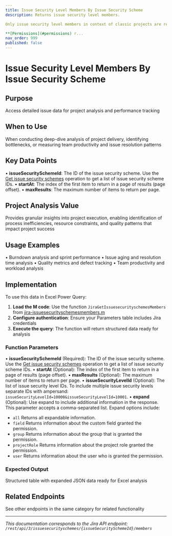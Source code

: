 ```yaml
---
title: Issue Security Level Members By Issue Security Scheme
description: Returns issue security level members.

Only issue security level members in context of classic projects are returned.

**[Permissions](#permissions) r...
nav_order: 999
published: false
---
```


# Issue Security Level Members By Issue Security Scheme

## Purpose
Access detailed issue data for project analysis and performance tracking

## When to Use
When conducting deep-dive analysis of project delivery, identifying bottlenecks, or measuring team productivity and issue resolution patterns

## Key Data Points
• **issueSecuritySchemeId**: The ID of the issue security scheme. Use the [Get issue security schemes](#api-rest-api-3-issuesecurityschemes-get) operation to get a list of issue security scheme IDs.
• **startAt**: The index of the first item to return in a page of results (page offset).
• **maxResults**: The maximum number of items to return per page.

## Project Analysis Value
Provides granular insights into project execution, enabling identification of process inefficiencies, resource constraints, and quality patterns that impact project success

## Usage Examples
• Burndown analysis and sprint performance
• Issue aging and resolution time analysis
• Quality metrics and defect tracking
• Team productivity and workload analysis

## Implementation
To use this data in Excel Power Query:

1. **Load the M code**: Use the function `JiraGetIssuesecurityschemesMembers` from [jira-issuesecurityschemesmembers.m](../assets/jira-issuesecurityschemesmembers.m)
2. **Configure authentication**: Ensure your Parameters table includes Jira credentials
3. **Execute the query**: The function will return structured data ready for analysis

### Function Parameters
• **issueSecuritySchemeId** (Required): The ID of the issue security scheme. Use the [Get issue security schemes](#api-rest-api-3-issuesecurityschemes-get) operation to get a list of issue security scheme IDs.
• **startAt** (Optional): The index of the first item to return in a page of results (page offset).
• **maxResults** (Optional): The maximum number of items to return per page.
• **issueSecurityLevelId** (Optional): The list of issue security level IDs. To include multiple issue security levels separate IDs with ampersand: `issueSecurityLevelId=10000&issueSecurityLevelId=10001`.
• **expand** (Optional): Use expand to include additional information in the response. This parameter accepts a comma-separated list. Expand options include:

 *  `all` Returns all expandable information.
 *  `field` Returns information about the custom field granted the permission.
 *  `group` Returns information about the group that is granted the permission.
 *  `projectRole` Returns information about the project role granted the permission.
 *  `user` Returns information about the user who is granted the permission.

### Expected Output
Structured table with expanded JSON data ready for Excel analysis

## Related Endpoints
See other endpoints in the same category for related functionality

---
*This documentation corresponds to the Jira API endpoint: `/rest/api/3/issuesecurityschemes/{issueSecuritySchemeId}/members`*
